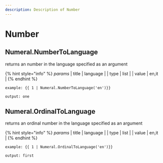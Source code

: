 ```yaml
---
description: Description of Number
---
```


# Number


## Numeral.NumberToLanguage
returns an number in the language specified as an argument

{% hint style="info" %}
*params*
    | title | language  |
    | type | list |
    | value | en,it |
{% endhint %}

```
example: {{ 1 | Numeral.NumberToLanguage('en')}}

output: one
```
## Numeral.OrdinalToLanguage
returns an ordinal number in the language specified as an argument

{% hint style="info" %}
*params*
    | title | language  |
    | type | list |
    | value | en,it |
{% endhint %}

```
example: {{ 1 | Numeral.OrdinalToLanguage('en')}}

output: first
```



